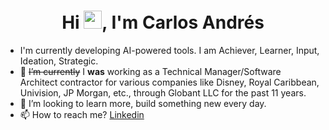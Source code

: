 
<h1 align="center"> Hi <img src="https://github.com/TheDudeThatCode/TheDudeThatCode/blob/master/Assets/Hi.gif" width="29px">, I'm Carlos Andrés</br> 
</h1>

- I'm currently developing AI-powered tools. I am Achiever, Learner, Input, Ideation, Strategic.
- 🔭 ~~I’m currently~~ I **was** working as a Technical Manager/Software Architect contractor for various companies like Disney, Royal Caribbean, Univision, JP Morgan, etc., through Globant LLC for the past 11 years.
- 👯 I’m looking to learn more, build something new every day.
- 📫 How to reach me? [Linkedin](https://www.linkedin.com/in/carlosandresvega/) 


